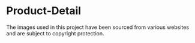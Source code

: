 # Product-Detail

The images used in this project have been sourced from various websites and are subject to copyright protection. 
